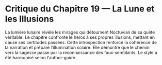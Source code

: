 # Critique du Chapitre 19 — La Lune et les Illusions
La lumière lunaire révèle les mirages qui détournent Noctuvian de sa quête véritable.
Le chapitre confronte le héros à ses propres illusions, mettant en cause ses certitudes passées.
Cette introspection renforce la cohérence de la narration et prépare l'illumination solaire.
Elle démontre que le chemin vers la sagesse passe par la reconnaissance des faux-semblants.
Le style a été harmonisé selon l'author-guide.
